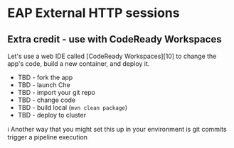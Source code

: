 # EAP External HTTP sessions
## Extra credit - use with CodeReady Workspaces
Let's use a web IDE called [CodeReady Workspaces][10] to change the app's code, build a new container, and deploy it.

* TBD - fork the app
* TBD - launch Che
* TBD - import your git repo
* TBD - change code
* TBD - build local (`mvn clean package`)
* TBD - deploy to cluster

:information_source: Another way that you might set this up in your environment is git commits trigger a pipeline execution

